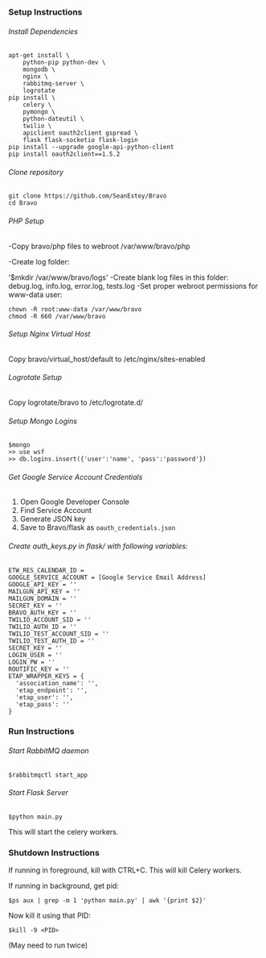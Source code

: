 ### Setup Instructions

###### Install Dependencies
```
apt-get install \
    python-pip python-dev \
    mongodb \
    nginx \
    rabbitmq-server \
    logrotate
pip install \
    celery \
    pymongo \
    python-dateutil \
    twilio \
    apiclient oauth2client gspread \
    flask flask-socketio flask-login 
pip install --upgrade google-api-python-client
pip install oauth2client==1.5.2
```

###### Clone repository
```
git clone https://github.com/SeanEstey/Bravo
cd Bravo
```

###### PHP Setup
-Copy bravo/php files to webroot /var/www/bravo/php

-Create log folder:

'$mkdir /var/www/bravo/logs'
-Create blank log files in this folder: debug.log, info.log, error.log, tests.log
-Set proper webroot permissions for www-data user:
```
chown -R root:www-data /var/www/bravo
chmod -R 660 /var/www/bravo
```

###### Setup Nginx Virtual Host
Copy bravo/virtual_host/default to /etc/nginx/sites-enabled

###### Logrotate Setup
Copy logrotate/bravo to /etc/logrotate.d/

###### Setup Mongo Logins
```
$mongo
>> use wsf
>> db.logins.insert({'user':'name', 'pass':'password'})
```

###### Get Google Service Account Credentials
1. Open Google Developer Console
2. Find Service Account
3. Generate JSON key
4. Save to Bravo/flask as `oauth_credentials.json`

###### Create auth_keys.py in flask/ with following variables:
```
ETW_RES_CALENDAR_ID = 
GOOGLE_SERVICE_ACCOUNT = [Google Service Email Address]
GOOGLE_API_KEY = ''
MAILGUN_API_KEY = ''
MAILGUN_DOMAIN = ''
SECRET_KEY = ''
BRAVO_AUTH_KEY = ''
TWILIO_ACCOUNT_SID = ''
TWILIO_AUTH_ID = ''
TWILIO_TEST_ACCOUNT_SID = ''
TWILIO_TEST_AUTH_ID = ''
SECRET_KEY = ''
LOGIN_USER = ''
LOGIN_PW = ''
ROUTIFIC_KEY = ''
ETAP_WRAPPER_KEYS = {
  'association_name': '',
  'etap_endpoint': '',
  'etap_user': '',
  'etap_pass': ''
}
```

### Run Instructions

###### Start RabbitMQ daemon
`$rabbitmqctl start_app`

###### Start Flask Server
`$python main.py`

This will start the celery workers.

### Shutdown Instructions

If running in foreground, kill with CTRL+C. This will kill Celery workers.

If running in background, get pid:

`$ps aux | grep -m 1 'python main.py' | awk '{print $2}'`

Now kill it using that PID:

`$kill -9 <PID>`

(May need to run twice)
